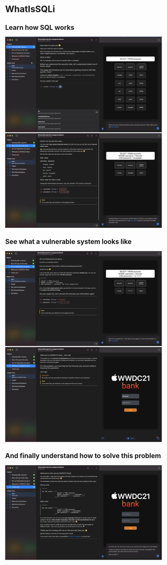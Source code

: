 # WhatIsSQLi

## Learn how SQL works
![](images/1.png)
![](images/2.png)

## See what a vulnerable system looks like
![](images/3.png)
![](images/4.png)

## And finally understand how to solve this problem
![](images/5.png)
